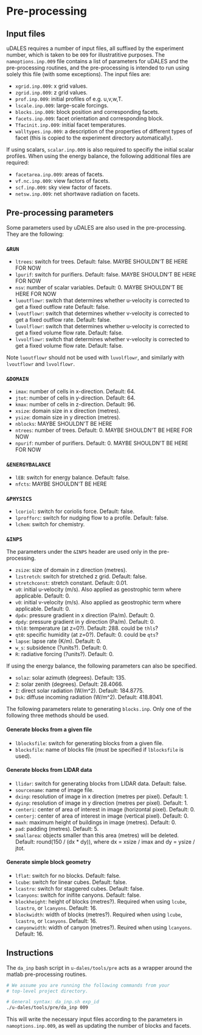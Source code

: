 # Pre-processing

## Input files

uDALES requires a number of input files, all suffixed by the experiment number, which is taken to be `009` for illustratitive purposes. The `namoptions.inp.009` file contains a list of parameters for uDALES and the pre-processing routines, and the pre-processing is intended to run using solely this file (with some exceptions). The input files are:

- `xgrid.inp.009`: x grid values.
- `zgrid.inp.009`: z grid values.
- `prof.inp.009`: initial profiles of e.g. u,v,w,T.
- `lscale.inp.009`: large-scale forcings.
- `blocks.inp.009`: block position and corresponding facets.
- `facets.inp.009`: facet orientation and corresponding block.
- `Tfacinit.inp.009`: initial facet temperatures.
- `walltypes.inp.009`: a description of the properties of different types of facet (this is copied to the experiment directory automatically).

If using scalars, `scalar.inp.009` is also required to specifiy the initial scalar profiles.
When using the energy balance, the following additional files are required:

- `facetarea.inp.009`: areas of facets.
- `vf.nc.inp.009`: view factors of facets.
- `scf.inp.009`: sky view factor of facets.
- `netsw.inp.009`: net shortwave radiation on facets.

## Pre-processing parameters
Some parameters used by uDALES are also used in the pre-processing. They are the following:

### `&RUN`

- `ltrees`: switch for trees. Default: false. MAYBE SHOULDN'T BE HERE FOR NOW
- `lpurif`: switch for purifiers. Default: false. MAYBE SHOULDN'T BE HERE FOR NOW
- `nsv`: number of scalar variables. Default: 0. MAYBE SHOULDN'T BE HERE FOR NOW
- `luoutflowr`: switch that determines whether u-velocity is corrected to get a fixed outflow rate Default: false.
- `lvoutflowr`: switch that determines whether v-velocity is corrected to get a fixed outflow rate. Default: false.
- `luvolflowr`: switch that determines whether u-velocity is corrected to get a fixed volume flow rate. Default: false.
- `lvvolflowr`: switch that determines whether v-velocity is corrected to get a fixed volume flow rate. Default: false.

Note `luoutflowr` should not be used with `luvolflowr`, and similarly with `lvoutflowr` and `lvvolflowr`.


### `&DOMAIN`

- `imax`: number of cells in x-direction. Default: 64.
- `jtot`: number of cells in y-direction. Default: 64.
- `kmax`: number of cells in z-direction. Default: 96.
- `xsize`: domain size in x direction (metres).
- `ysize`: domain size in y direction (metres).
- `nblocks`: MAYBE SHOULDN'T BE HERE
- `ntrees`: number of trees. Default: 0. MAYBE SHOULDN'T BE HERE FOR NOW
- `npurif`: number of purifiers. Default: 0. MAYBE SHOULDN'T BE HERE FOR NOW

### `&ENERGYBALANCE`

- `lEB`: switch for energy balance. Default: false.
- `nfcts`: MAYBE SHOULDN'T BE HERE

### `&PHYSICS`

- `lcoriol`: switch for coriolis force. Default: false.
- `lprofforc`: switch for nudging flow to a profile. Default: false.
- `lchem`: switch for chemistry.
 
### `&INPS`
The parameters under the `&INPS` header are used only in the pre-processing.

- `zsize`: size of domain in z direction (metres).
- `lzstretch`: switch for stretched z grid. Default: false.
- `stretchconst`: stretch constant. Default: 0.01.
- `u0`: initial u-velocity (m/s). Also applied as geostrophic term where applicable. Default: 0.
- `v0`: initial v-velocity (m/s). Also applied as geostrophic term where applicable. Default: 0.
- `dpdx`: pressure gradient in x direction (Pa/m). Default: 0.
- `dpdy`: pressure gradient in y direction (Pa/m). Default: 0.
- `thl0`: temperature (at z=0?). Default: 288. could be `thls`?
- `qt0`: specific humidity (at z=0?). Default: 0. could be `qts`?
- `lapse`: lapse rate (K/m). Default: 0.
- `w_s`: subsidence (?units?). Default: 0.
- `R`: radiative forcing (?units?). Default: 0.

If using the energy balance, the following parameters can also be specified.

- `solaz`: solar azimuth (degrees). Default: 135.
- `Z`: solar zenith (degrees). Default: 28.4066.
- `I`: direct solar radiation (W/m^2). Default: 184.8775.
- `Dsk`: diffuse incoming radiation (W/m^2). Default: 418.8041.

The following parameters relate to generating `blocks.inp`. Only one of the following three methods should be used.

#### Generate blocks from a given file

- `lblocksfile`: switch for generating blocks from a given file.
- `blocksfile`: name of blocks file (must be specified if `lblocksfile` is used).

#### Generate blocks from LIDAR data

- `llidar`: switch for generating blocks from LIDAR data. Default: false.
- `sourcename`: name of image file.
- `dxinp`: resolution of image in x direction (metres per pixel). Default: 1.
- `dyinp`: resolution of image in y direction (metres per pixel). Default: 1.
- `centeri`: center of area of interest in image (horizontal pixel). Default: 0.
- `centerj`: center of area of interest in image (vertical pixel). Default: 0.
- `maxh`: maximum height of buildings in image (metres). Default: 0.
- `pad`: padding (metres). Default: 5.
- `smallarea`: objects smaller than this area (metres) will be deleted. Default: round(150 / (dx * dy)), where dx = xsize / imax and dy = ysize / jtot.

#### Generate simple block geometry

- `lflat`: switch for no blocks. Default: false.
- `lcube`: switch for linear cubes. Default: false.
- `lcastro`: switch for staggered cubes. Default: false.
- `lcanyons`: switch for inifite canyons. Default: false.
- `blockheight`: height of blocks (metres?). Required when using `lcube`, `lcastro`, or `lcanyons`. Default: 16.
- `blockwidth`: width of blocks (metres?). Required when using `lcube`, `lcastro`, or `lcanyons`. Default: 16.
- `canyonwidth`: width of canyon (metres?). Reuired when using `lcanyons`. Default: 16.


## Instructions

The `da_inp` bash script in `u-dales/tools/pre` acts as a wrapper around the matlab pre-processing routines.

```sh
# We assume you are running the following commands from your
# top-level project directory.

# General syntax: da_inp.sh exp_id
./u-dales/tools/pre/da_inp 009
```

This will write the necessary input files according to the parameters in `namoptions.inp.009`, as well as updating the number of blocks and facets. 
